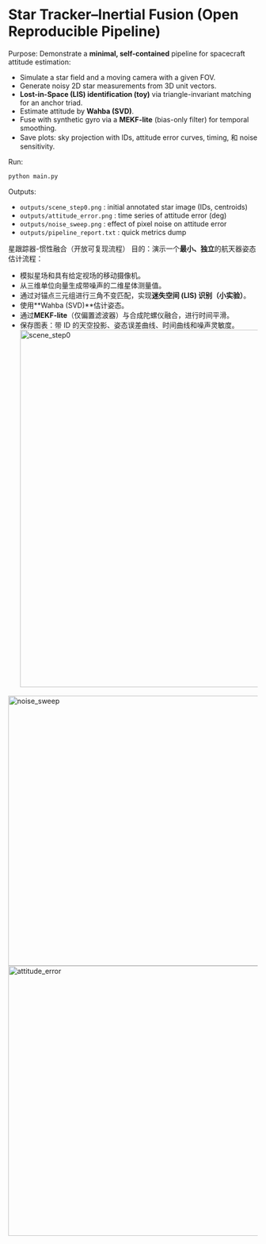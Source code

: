 # Star Tracker–Inertial Fusion (Open Reproducible Pipeline)
Purpose: Demonstrate a **minimal, self-contained** pipeline for spacecraft attitude estimation:
- Simulate a star field and a moving camera with a given FOV.
- Generate noisy 2D star measurements from 3D unit vectors.
- **Lost-in-Space (LIS) identification (toy)** via triangle-invariant matching for an anchor triad.
- Estimate attitude by **Wahba (SVD)**.
- Fuse with synthetic gyro via a **MEKF-lite** (bias-only filter) for temporal smoothing.
- Save plots: sky projection with IDs, attitude error curves, timing, 和 noise sensitivity.

Run:
```bash
python main.py
```
Outputs:
- `outputs/scene_step0.png` : initial annotated star image (IDs, centroids)
- `outputs/attitude_error.png` : time series of attitude error (deg)
- `outputs/noise_sweep.png`   : effect of pixel noise on attitude error
- `outputs/pipeline_report.txt` : quick metrics dump
  
星跟踪器-惯性融合（开放可复现流程）
目的：演示一个**最小、独立**的航天器姿态估计流程：
- 模拟星场和具有给定视场的移动摄像机。
- 从三维单位向量生成带噪声的二维星体测量值。
- 通过对锚点三元组进行三角不变匹配，实现**迷失空间 (LIS) 识别（小实验）**。
- 使用**Wahba (SVD)**估计姿态。
- 通过**MEKF-lite**（仅偏置滤波器）与合成陀螺仪融合，进行时间平滑。
- 保存图表：带 ID 的天空投影、姿态误差曲线、时间曲线和噪声灵敏度。<img width="960" height="720" alt="scene_step0" src="https://github.com/user-attachments/assets/9c64ca68-833a-4990-8053-981b29a2960d" />
<img width="884" height="544" alt="noise_sweep" src="https://github.com/user-attachments/assets/bd112702-ea99-4512-9945-a362838b9cfd" />
<img width="1020" height="544" alt="attitude_error" src="https://github.com/user-attachments/assets/66f8de5d-15a7-477a-8b76-84418485f11b" />

